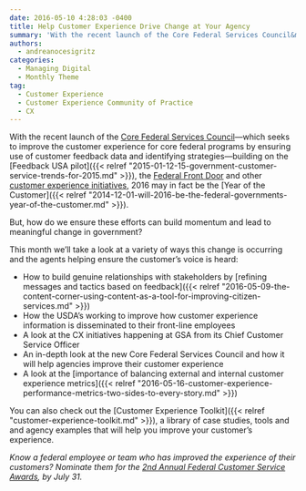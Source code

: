 ```yaml
---
date: 2016-05-10 4:28:03 -0400
title: Help Customer Experience Drive Change at Your Agency
summary: 'With the recent launch of the Core Federal Services Council&mdash;which seeks to improve the customer experience for core federal programs by ensuring use of customer feedback data and identifying strategies&mdash;building on the Feedback USA pilot, the Federal Front Door and other customer experience initiatives, 2016 may in fact be the Year of the Customer. But,'
authors:
  - andreanocesigritz
categories:
  - Managing Digital
  - Monthly Theme
tag:
  - Customer Experience
  - Customer Experience Community of Practice
  - CX
---
```


With the recent launch of the [Core Federal Services Council](https://obamawhitehouse.archives.gov/sites/default/files/omb/memoranda/2016/m-16-08.pdf)—which seeks to improve the customer experience for core federal programs by ensuring use of customer feedback data and identifying strategies—building on the [Feedback USA pilot]({{< relref "2015-01-12-15-government-customer-service-trends-for-2015.md" >}}), the [Federal Front Door](https://labs.usa.gov/) and other [customer experience initiatives](https://18f.gsa.gov/2016/04/26/thinking-about-the-future-of-the-post-office-an-interview-with-amanda-weaver/), 2016 may in fact be the [Year of the Customer]({{< relref "2014-12-01-will-2016-be-the-federal-governments-year-of-the-customer.md" >}}).

But, how do we ensure these efforts can build momentum and lead to meaningful change in government?

This month we’ll take a look at a variety of ways this change is occurring and the agents helping ensure the customer’s voice is heard:

  * How to build genuine relationships with stakeholders by [refining messages and tactics based on feedback]({{< relref "2016-05-09-the-content-corner-using-content-as-a-tool-for-improving-citizen-services.md" >}})
  * How the USDA’s working to improve how customer experience information is disseminated to their front-line employees
  * A look at the CX initiatives happening at GSA from its Chief Customer Service Officer
  * An in-depth look at the new Core Federal Services Council and how it will help agencies improve their customer experience
  * A look at the [importance of balancing external and internal customer experience metrics]({{< relref "2016-05-16-customer-experience-performance-metrics-two-sides-to-every-story.md" >}})

You can also check out the [Customer Experience Toolkit]({{< relref "customer-experience-toolkit.md" >}}), a library of case studies, tools and and agency examples that will help you improve your customer&#8217;s experience.

_Know a federal employee or team who has improved the experience of their customers? Nominate them for the [2nd Annual Federal Customer Service Awards](https://www.whitehouse.gov/blog/2015/12/15/unlocking-full-potential-americas-federal-workforce), by July 31._